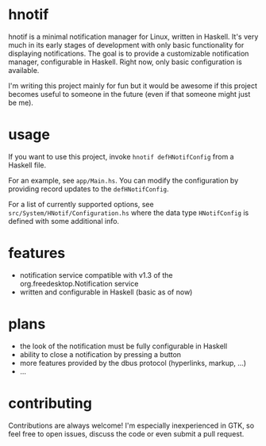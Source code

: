 # hnotif

hnotif is a minimal notification manager for Linux, written in Haskell. It's very much in its early stages of development with only basic functionality for displaying notifications. The goal is to provide a customizable notification manager, configurable in Haskell. Right now, only basic configuration is available.

I'm writing this project mainly for fun but it would be awesome if this project becomes useful to someone in the future (even if that someone might just be me).

# usage

If you want to use this project, invoke `hnotif defHNotifConfig` from a Haskell file.

For an example, see `app/Main.hs`. You can modify the configuration by providing record updates to the `defHNotifConfig`.

For a list of currently supported options, see `src/System/HNotif/Configuration.hs` where the data type `HNotifConfig` is defined with some additional info.

# features

- notification service compatible with v1.3 of the org.freedesktop.Notification service
- written and configurable in Haskell (basic as of now)

# plans

- the look of the notification must be fully configurable in Haskell
- ability to close a notification by pressing a button
- more features provided by the dbus protocol (hyperlinks, markup, ...)
- ...

# contributing

Contributions are always welcome! I'm especially inexperienced in GTK, so feel free to open issues, discuss the code or even submit a pull request.

